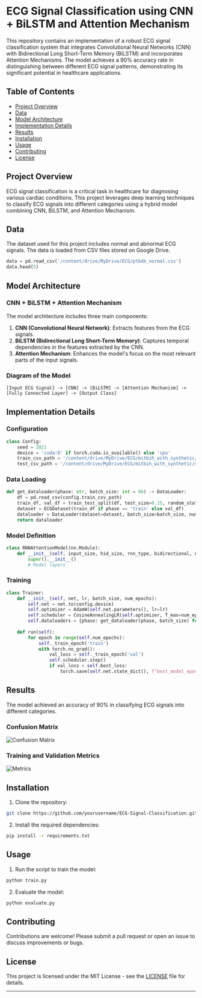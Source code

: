 
# ECG Signal Classification using CNN + BiLSTM and Attention Mechanism

This repository contains an implementation of a robust ECG signal classification system that integrates Convolutional Neural Networks (CNN) with Bidirectional Long Short-Term Memory (BiLSTM) and incorporates Attention Mechanisms. The model achieves a 90% accuracy rate in distinguishing between different ECG signal patterns, demonstrating its significant potential in healthcare applications.

## Table of Contents
- [Project Overview](#project-overview)
- [Data](#data)
- [Model Architecture](#model-architecture)
- [Implementation Details](#implementation-details)
- [Results](#results)
- [Installation](#installation)
- [Usage](#usage)
- [Contributing](#contributing)
- [License](#license)

## Project Overview
ECG signal classification is a critical task in healthcare for diagnosing various cardiac conditions. This project leverages deep learning techniques to classify ECG signals into different categories using a hybrid model combining CNN, BiLSTM, and Attention Mechanism.

## Data
The dataset used for this project includes normal and abnormal ECG signals. The data is loaded from CSV files stored on Google Drive.

```python
data = pd.read_csv('/content/drive/MyDrive/ECG/ptbdb_normal.csv')
data.head(5)
```

## Model Architecture
### CNN + BiLSTM + Attention Mechanism
The model architecture includes three main components:
1. **CNN (Convolutional Neural Network)**: Extracts features from the ECG signals.
2. **BiLSTM (Bidirectional Long Short-Term Memory)**: Captures temporal dependencies in the features extracted by the CNN.
3. **Attention Mechanism**: Enhances the model's focus on the most relevant parts of the input signals.

### Diagram of the Model
```
[Input ECG Signal] -> [CNN] -> [BiLSTM] -> [Attention Mechanism] -> [Fully Connected Layer] -> [Output Class]
```

## Implementation Details
### Configuration
```python
class Config:
    seed = 2021
    device = 'cuda:0' if torch.cuda.is_available() else 'cpu'
    train_csv_path = '/content/drive/MyDrive/ECG/mitbih_with_synthetic/mitbih_with_syntetic_train.csv'
    test_csv_path = '/content/drive/MyDrive/ECG/mitbih_with_synthetic/mitbih_with_syntetic_test.csv'
```

### Data Loading
```python
def get_dataloader(phase: str, batch_size: int = 96) -> DataLoader:
    df = pd.read_csv(config.train_csv_path)
    train_df, val_df = train_test_split(df, test_size=0.15, random_state=config.seed, stratify=df['label'])
    dataset = ECGDataset(train_df if phase == 'train' else val_df)
    dataloader = DataLoader(dataset=dataset, batch_size=batch_size, num_workers=4)
    return dataloader
```

### Model Definition
```python
class RNNAttentionModel(nn.Module):
    def __init__(self, input_size, hid_size, rnn_type, bidirectional, n_classes=5, kernel_size=5):
        super().__init__()
        # Model layers
```

### Training
```python
class Trainer:
    def __init__(self, net, lr, batch_size, num_epochs):
        self.net = net.to(config.device)
        self.optimizer = AdamW(self.net.parameters(), lr=lr)
        self.scheduler = CosineAnnealingLR(self.optimizer, T_max=num_epochs, eta_min=5e-6)
        self.dataloaders = {phase: get_dataloader(phase, batch_size) for phase in ['train', 'val']}
    
    def run(self):
        for epoch in range(self.num_epochs):
            self._train_epoch('train')
            with torch.no_grad():
                val_loss = self._train_epoch('val')
                self.scheduler.step()
                if val_loss < self.best_loss:
                    torch.save(self.net.state_dict(), f"best_model_epoc{epoch}.pth")
```

## Results
The model achieved an accuracy of 90% in classifying ECG signals into different categories.

### Confusion Matrix
![Confusion Matrix](confusion_matrix.png)

### Training and Validation Metrics
![Metrics](metrics.png)

## Installation
1. Clone the repository:
```bash
git clone https://github.com/yourusername/ECG-Signal-Classification.git
```
2. Install the required dependencies:
```bash
pip install -r requirements.txt
```

## Usage
1. Run the script to train the model:
```bash
python train.py
```
2. Evaluate the model:
```bash
python evaluate.py
```

## Contributing
Contributions are welcome! Please submit a pull request or open an issue to discuss improvements or bugs.

## License
This project is licensed under the MIT License - see the [LICENSE](LICENSE) file for details.

---
